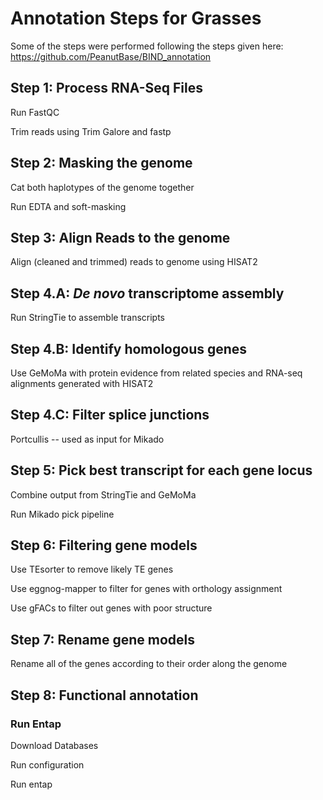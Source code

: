 # Annotation Steps for Grasses

Some of the steps were performed following the steps given here: https://github.com/PeanutBase/BIND_annotation


## Step 1: Process RNA-Seq Files

Run FastQC

Trim reads using Trim Galore and fastp


## Step 2: Masking the genome

Cat both haplotypes of the genome together

Run EDTA and soft-masking


## Step 3: Align Reads to the genome

Align (cleaned and trimmed) reads to genome using HISAT2


## Step 4.A: _De novo_ transcriptome assembly

Run StringTie to assemble transcripts

## Step 4.B: Identify homologous genes

Use GeMoMa with protein evidence from related species and RNA-seq alignments generated with HISAT2

## Step 4.C: Filter splice junctions

Portcullis -- used as input for Mikado


## Step 5: Pick best transcript for each gene locus

Combine output from StringTie and GeMoMa

Run Mikado pick pipeline


## Step 6: Filtering gene models

Use TEsorter to remove likely TE genes

Use eggnog-mapper to filter for genes with orthology assignment

Use gFACs to filter out genes with poor structure


## Step 7: Rename gene models

Rename all of the genes according to their order along the genome


## Step 8: Functional annotation

### Run Entap

Download Databases

Run configuration

Run entap

